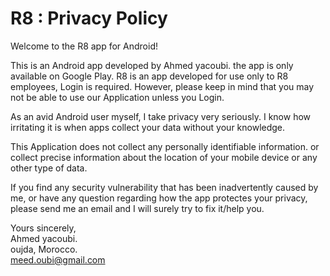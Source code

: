 # R8 : Privacy Policy

Welcome to the R8 app for Android!

This is an Android app developed by Ahmed yacoubi. the app is only available on Google Play. R8 is an app developed for use only to R8 employees, Login is required. However, please keep in mind that you may not be able to use our Application unless you Login.

As an avid Android user myself, I take privacy very seriously. I know how irritating it is when apps collect your data without your knowledge.

This Application does not collect any personally identifiable information. or collect precise information about the location of your mobile device or any other type of data.

If you find any security vulnerability that has been inadvertently caused by me, or have any question regarding how the app protectes your privacy, please send me an email and I will surely try to fix it/help you.

Yours sincerely,<br>
Ahmed yacoubi.<br>
oujda, Morocco.<br>
<a href="mailto:meed.oubi@gmail.com?">meed.oubi@gmail.com</a>
